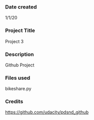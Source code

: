 ### Date created
1/1/20

### Project Title
Project 3

### Description
Github Project

### Files used
bikeshare.py

### Credits
https://github.com/udacity/pdsnd_github
